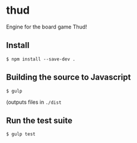 # thud

Engine for the board game Thud!

## Install

`$ npm install --save-dev .`

## Building the source to Javascript

`$ gulp`

(outputs files in `./dist`

## Run the test suite

`$ gulp test`
